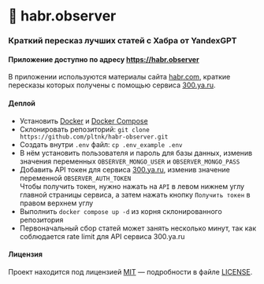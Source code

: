 # 🧐 habr.observer
### Краткий пересказ лучших статей с Хабра от YandexGPT

#### Приложение доступно по адресу https://habr.observer
В приложении используются материалы сайта [habr.com](https://habr.com), краткие пересказы которых получены с помощью сервиса [300.ya.ru](https://300.ya.ru).

#### Деплой
- Установить [Docker](https://docs.docker.com/engine/install/) и [Docker Compose](https://docs.docker.com/compose/install/)
- Склонировать репозиторий: `git clone https://github.com/pltnk/habr-observer.git`
- Создать внутри `.env` файл: `cp .env_example .env`
- В нём установить пользователя и пароль для базы данных, изменив значения переменных `OBSERVER_MONGO_USER` и `OBSERVER_MONGO_PASS`
- Добавить API токен для сервиса [300.ya.ru](https://300.ya.ru), изменив значение переменной `OBSERVER_AUTH_TOKEN` \
  Чтобы получить токен, нужно нажать на `API` в левом нижнем углу главной страницы сервиса, а затем нажать кнопку `Получить токен` в правом верхнем углу
- Выполнить `docker compose up -d` из корня склонированного репозитория
- Первоначальный сбор статей может занять несколько минут, так как соблюдается rate limit для API сервиса 300.ya.ru

#### Лицензия
Проект находится под лицензией [MIT](https://choosealicense.com/licenses/mit/) — подробности в файле [LICENSE](LICENSE).
